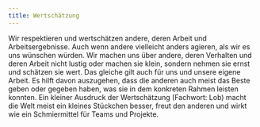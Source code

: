 ```yaml
---
title: Wertschätzung
---
```


Wir respektieren und wertschätzen andere, deren Arbeit und Arbeitsergebnisse. Auch wenn andere vielleicht anders agieren, als wir es uns wünschen würden. Wir machen uns über andere, deren Verhalten und deren Arbeit nicht lustig oder machen sie klein, sondern nehmen sie ernst und schätzen sie wert. Das gleiche gilt auch für uns und unsere eigene Arbeit. Es hilft davon auszugehen, dass die anderen auch meist das Beste geben oder gegeben haben, was sie in dem konkreten Rahmen leisten konnten. Ein kleiner Ausdruck der Wertschätzung (Fachwort: Lob) macht die Welt meist ein kleines Stückchen besser, freut den anderen und wirkt wie ein Schmiermittel für Teams und Projekte.